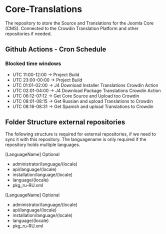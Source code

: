 # Core-Translations

The repository to store the Source and Translations for the Joomla Core (CMS).
Connected to the Crowdin Translation Platform and other repositories if needed.


## Github Actions - Cron Schedule

### Blocked time windows
* UTC 11:00-12:00 -> Project Build
* UTC 23:00-00:00 -> Project Build
* UTC 01:01-02:00 -> J4 Download Installer Translations Crowdin Action
* UTC 02:01-04:00 -> J4 Download Package Translations Crowdin Action
* UTC 06:12-07:12 -> Get Core Source and Upload too Crowdin
* UTC 08:01-08:15 -> Get Russian and upload Translations to Crowdin
* UTC 08:16-08:31 -> Get Spanish and upload Translations to Crowdin


## Folder Structure external repositories
The following structure is required for external repositories, if we need to sync it with this repository.
The languagename is only required if the repository holds multiple languages.

[LanguageName] Optional
- administrator/language/(locale)
- api/language/(locale)
- installation/language/(locale)
- language/(locale)
- pkg_ru-RU.xml

[LanguageName] Optional
- administrator/language/(locale)
- api/language/(locale)
- installation/language/(locale)
- language/(locale)
- pkg_ru-RU.xml
